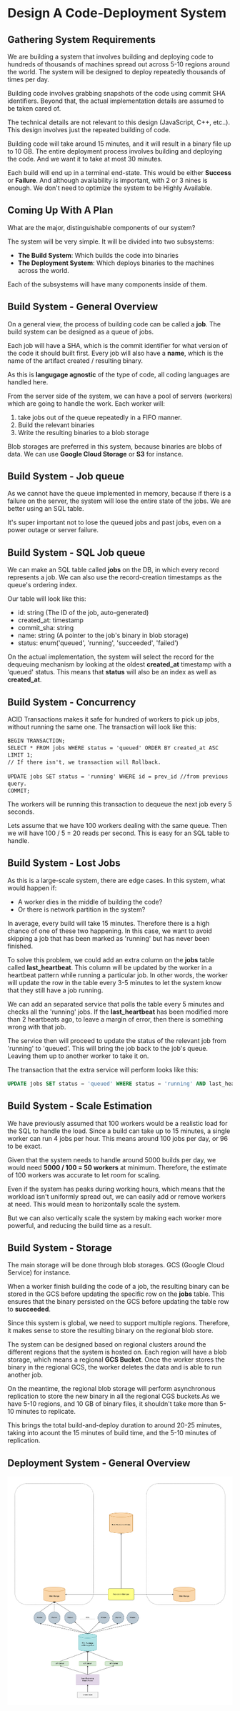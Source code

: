 # Design A Code-Deployment System
## Gathering System Requirements
We are building a system that involves building and deploying code to hundreds of thousands of machines spread out across 5-10 regions around the world. The system will be designed to deploy repeatedly thousands of times per day.

Building code involves grabbing snapshots of the code using commit SHA identifiers. Beyond that, the actual implementation details are assumed to be taken cared of.

The technical details are not relevant to this design (JavaScript, C++, etc..). This design involves just the repeated building of code.

Building code will take around 15 minutes, and it will result in a binary file up to 10 GB. The entire deployment process involves building and deploying the code. And we want it to take at most 30 minutes.

Each build will end up in a terminal end-state. This would be either **Success** or **Failure**. And although availability is important, with 2 or 3 nines is enough. We don't need to optimize the system to be Highly Available.

## Coming Up With A Plan
What are the major, distinguishable components of our system?

The system will be very simple. It will be divided into two subsystems:
- **The Build System**: Which builds the code into binaries
- **The Deployment System**: Which deploys binaries to the machines across the world.

Each of the subsystems will have many components inside of them.

## Build System - General Overview
On a general view, the process of building code can be called a **job**. The build system can be designed as a queue of jobs.

Each job will have a SHA, which is the commit identifier for what version of the code it should built first. Every job will also have a **name**, which is the name of the artifact created / resulting binary.

As this is **langugage agnostic** of the type of code, all coding languages are handled here.

From the server side of the system, we can have a pool of servers (workers) which are going to handle the work. Each worker will:
1. take jobs out of the queue repeatedly in a FIFO manner.
2. Build the relevant binaries
3. Write the resulting binaries to a blob storage

Blob storages are preferred in this system, because binaries are blobs of data. We can use **Google Cloud Storage** or **S3** for instance.

## Build System - Job queue
As we cannot have the queue implemented in memory, because if there is a failure on the server, the system will lose the entire state of the jobs. We are better using an SQL table.

It's super important not to lose the queued jobs and past jobs, even on a power outage or server failure.

## Build System - SQL Job queue
We can make an SQL table called **jobs** on the DB, in which every record represents a job. We can also use the record-creation timestamps as the queue's ordering index.

Our table will look like this:
- id: string (The ID of the job, auto-generated)
- created_at: timestamp
- commit_sha: string
- name: string (A pointer to the job's binary in blob storage)
- status: enum('queued', 'running', 'succeeded', 'failed')

On the actual implementation, the system will select the record for the dequeuing mechanism by looking at the oldest **created_at** timestamp with a 'queued' status. This means that **status** will also be an index as well as **created_at**.

## Build System - Concurrency
ACID Transactions makes it safe for hundred of workers to pick up jobs, without running the same one. The transaction will look like this:
```
BEGIN TRANSACTION;
SELECT * FROM jobs WHERE status = 'queued' ORDER BY created_at ASC LIMIT 1;
// If there isn't, we transaction will Rollback.

UPDATE jobs SET status = 'running' WHERE id = prev_id //from previous query.
COMMIT;
```

The workers will be running this transaction to dequeue the next job every 5 seconds.

Lets assume that we have 100 workers dealing with the same queue. Then we will have 100 / 5 = 20 reads per second. This is easy for an SQL table to handle.

## Build System - Lost Jobs
As this is a large-scale system, there are edge cases. In this system, what would happen if:
- A worker dies in the middle of building the code?
- Or there is network partition in the system?

In average, every build will take 15 minutes. Therefore there is a high chance of one of these two happening. In this case, we want to avoid skipping a job that has been marked as 'running' but has never been finished.

To solve this problem, we could add an extra column on the **jobs** table called **last_heartbeat**. This column will be updated by the worker in a heartbeat pattern while running a particular job. In other words, the worker will update the row in the table every 3-5 minutes to let the system know that they still have a job running.

We can add an separated service that polls the table every 5 minutes and checks all the 'running' jobs. If the **last_heartbeat** has been modified more than 2 heartbeats ago, to leave a margin of error, then there is something wrong with that job.

The service then will proceed to update the status of the relevant job from 'running' to 'queued'. This will bring the job back to the job's queue. Leaving them up to another worker to take it on.

The transaction that the extra service will perform looks like this:
```SQL
UPDATE jobs SET status = 'queued' WHERE status = 'running' AND last_heartbeat < NOW() - 10 minutes;
```

## Build System - Scale Estimation
We have previously assumed that 100 workers would be a realistic load for the SQL to handle the load. Since a build can take up to 15 minutes, a single worker can run 4 jobs per hour. This means around 100 jobs per day, or 96 to be exact. 

Given that the system needs to handle around 5000 builds per day, we would need **5000 / 100 = 50 workers** at minimum. Therefore, the estimate of 100 workers was accurate to let room for scaling.

Even if the system has peaks during working hours, which means that the workload isn't uniformly spread out, we can easily add or remove workers at need. This would mean to horizontally scale the system.

But we can also vertically scale the system by making each worker more powerful, and reducing the build time as a result.

## Build System - Storage
The main storage will be done through blob storages. GCS (Google Cloud Service) for instance.

When a worker finish building the code of a job, the resulting binary can be stored in the GCS before updating the specific row on the **jobs** table. This ensures that the binary persisted on the GCS before updating the table row to **succeeded**.

Since this system is global, we need to support multiple regions. Therefore, it makes sense to store the resulting binary on the regional blob store.

The system can be designed based on regional clusters around the different regions that the system is hosted on. Each region will have a blob storage, which means a regional **GCS Bucket**. Once the worker stores the binary in the regional GCS, the worker deletes the data and is able to run another job.

On the meantime, the regional blob storage will perform asynchronous replication to store the new binary in all the regional CGS buckets.As we have 5-10 regions, and 10 GB of binary files, it shouldn't take more than 5-10 minutes to replicate.

This brings the total build-and-deploy duration to around 20-25 minutes, taking into acount the 15 minutes of build time, and the 5-10 minutes of replication.

## Deployment System - General Overview



![code-deployment-system-design](./design-a-code-deployment-system.png)